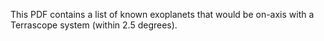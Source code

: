 This PDF contains a list of known exoplanets that would be on-axis with a Terrascope system (within 2.5 degrees).
